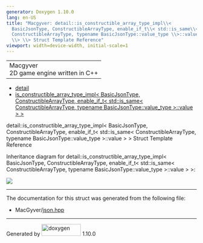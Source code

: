 ```yaml
---
generator: Doxygen 1.10.0
lang: en-US
title: "Macgyver: detail::is_constructible_array_type_impl\\<
  BasicJsonType, ConstructibleArrayType, enable_if_t\\< std::is_same\\<
  ConstructibleArrayType, typename BasicJsonType::value_type \\>::value
  \\> \\> Struct Template Reference"
viewport: width=device-width, initial-scale=1
---
```


<div id="top">

<div id="titlearea">

<table data-cellspacing="0" data-cellpadding="0">
<colgroup>
<col style="width: 100%" />
</colgroup>
<tbody>
<tr id="projectrow" class="odd">
<td id="projectalign"><div id="projectname">
Macgyver
</div>
<div id="projectbrief">
2D game engine written in C++
</div></td>
</tr>
</tbody>
</table>

</div>

<div id="main-nav">

</div>

<div id="nav-path" class="navpath">

- <a href="namespacedetail.html" class="el">detail</a>
- <a
  href="structdetail_1_1is__constructible__array__type__impl_3_01_basic_json_type_00_01_constructible_ar18eb1802aca5c2f462bc2d940e11156a.html"
  class="el">is_constructible_array_type_impl&lt; BasicJsonType,
  ConstructibleArrayType, enable_if_t&lt; std::is_same&lt;
  ConstructibleArrayType, typename BasicJsonType::value_type &gt;::value
  &gt; &gt;</a>

</div>

</div>

<div class="header">

<div class="headertitle">

<div class="title">

detail::is_constructible_array_type_impl\< BasicJsonType,
ConstructibleArrayType, enable_if_t\< std::is_same\<
ConstructibleArrayType, typename BasicJsonType::value_type \>::value \>
\> Struct Template Reference

</div>

</div>

</div>

<div class="contents">

<div class="dynheader">

Inheritance diagram for detail::is_constructible_array_type_impl\<
BasicJsonType, ConstructibleArrayType, enable_if_t\< std::is_same\<
ConstructibleArrayType, typename BasicJsonType::value_type \>::value \>
\>:

</div>

<div class="dyncontent">

<div class="center">

![](structdetail_1_1is__constructible__array__type__impl_3_01_basic_json_type_00_01_constructible_ar18eb1802aca5c2f462bc2d940e11156a.png)

</div>

</div>

------------------------------------------------------------------------

The documentation for this struct was generated from the following file:

- MacGyver/<a href="json_8hpp_source.html" class="el">json.hpp</a>

</div>

------------------------------------------------------------------------

<span class="small">Generated
by [<img src="doxygen.svg" class="footer" width="104" height="31"
alt="doxygen" />](https://www.doxygen.org/index.html) 1.10.0</span>
